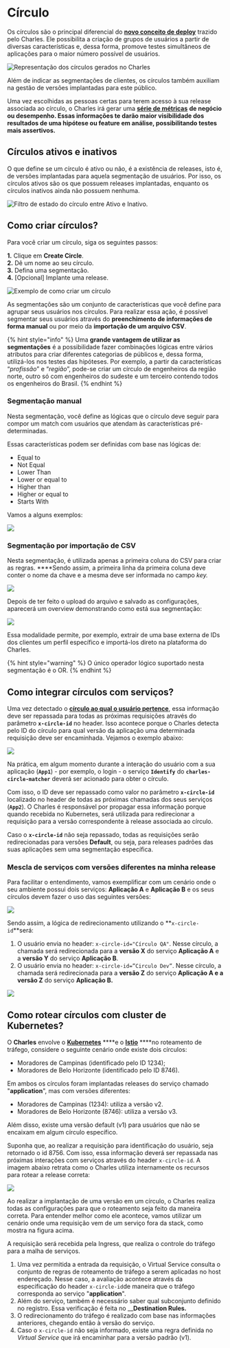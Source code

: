 # Círculo

Os círculos são o principal diferencial do [**novo conceito de deploy**](https://meet.google.com/linkredirect?authuser=0&dest=https%3A%2F%2Fdocs.charlescd.io%2Ffaq-1%2Fconceito-de-deploy-em-circulos) trazido pelo Charles. Ele possibilita a criação de grupos de usuários a partir de diversas características e, dessa forma, promove testes simultâneos de aplicações para o maior número possível de usuários.

![Representa&#xE7;&#xE3;o dos c&#xED;rculos gerados no Charles](../.gitbook/assets/circles_bg_white.jpg)

Além de indicar as segmentações de clientes, os círculos também auxiliam na gestão de versões implantadas para este público.

Uma vez escolhidas as pessoas certas para terem acesso à sua release associada ao círculo, o Charles irá gerar uma [**série de métricas**](https://meet.google.com/linkredirect?authuser=0&dest=https%3A%2F%2Fdocs.charlescd.io%2Freferencia-1%2Fmetricas) ****de negócio ou desempenho. Essas informações te darão maior visibilidade dos resultados de uma hipótese ou feature em análise, possibilitando testes mais assertivos**.**

## Círculos ativos e inativos

O que define se um círculo é ativo ou não, é a existência de releases, isto é, de versões implantadas para aquela segmentação de usuários. Por isso, os círculos ativos são os que possuem releases implantadas, enquanto os círculos inativos ainda não possuem nenhuma.

![ Filtro de estado do c&#xED;rculo entre Ativo e Inativo.](../.gitbook/assets/chrome-capture-2-.gif)

## Como criar círculos?

Para você criar um círculo, siga os seguintes passos:

**1.** Clique em **Create Circle**.  
**2.** Dê um nome ao seu círculo.  
**3.** Defina uma segmentação.  
**4.** \[Opcional\] Implante uma release.

![Exemplo de como criar um c&#xED;rculo](../.gitbook/assets/criar-circulo.gif)

As segmentações são um conjunto de características que você define para agrupar seus usuários nos círculos. Para realizar essa ação, é possível segmentar seus usuários através do **preenchimento de informações de forma manual** ou por meio da **importação de um arquivo CSV**.

{% hint style="info" %}
Uma **grande vantagem de utilizar as segmentações** é a possibilidade fazer combinações lógicas entre vários atributos para criar diferentes categorias de públicos e, dessa forma, utilizá-los nos testes das hipóteses. Por exemplo, a partir da características “_profissão_” e “_região_”, pode-se criar um círculo de engenheiros da região norte, outro só com engenheiros do sudeste e um terceiro contendo todos os engenheiros do Brasil.
{% endhint %}

### **Segmentação manual**

Nesta segmentação, você define as lógicas que o círculo deve seguir para compor um match com usuários que atendam às características pré-determinadas.

Essas características podem ser definidas com base nas lógicas de:

* Equal to
* Not Equal
* Lower Than
* Lower or equal to
* Higher than
* Higher or equal to
* Starts With

Vamos a alguns exemplos:

![](../.gitbook/assets/chrome-capture-1-.jpg)

### **Segmentação por importação de CSV**

Nesta segmentação, é utilizada apenas a primeira coluna do CSV para criar as regras. ****Sendo assim, a primeira linha da primeira coluna deve conter o nome da chave e a mesma deve ser informada no campo _key._

![](../.gitbook/assets/image%20%282%29.png)

Depois de ter feito o upload do arquivo e salvado as configurações, aparecerá um overview demonstrando como está sua segmentação:

![](../.gitbook/assets/image%20%281%29.png)

Essa modalidade permite, por exemplo, extrair de uma base externa de IDs dos clientes um perfil específico e importá-los direto na plataforma do Charles. 

{% hint style="warning" %}
O único operador lógico suportado nesta segmentação é o OR.
{% endhint %}

## Como integrar círculos com serviços?

Uma vez detectado o [**círculo ao qual o usuário pertence**](https://app.gitbook.com/@zup-products/s/charles/v/v1.6/circulos/como-identificar-os-circulos), essa informação deve ser repassada para todas as próximas requisições através do parâmetro **`x-circle-id`** no header. Isso acontece porque o Charles detecta pelo ID do círculo para qual versão da aplicação uma determinada requisição deve ser encaminhada. Vejamos o exemplo abaixo:

![](../.gitbook/assets/como_integrar_circulos_com_servicos_copy.png)

Na prática, em algum momento durante a interação do usuário com a sua aplicação \(**`App1`**\) -  por exemplo, o login - o serviço **`Identify`** do **`charles-circle-matcher`** deverá ser acionado para obter o círculo.

Com isso, o ID deve ser repassado como valor no parâmetro **`x-circle-id`** localizado no header de todas as próximas chamadas dos seus serviços \(**`App2`**\). O Charles é responsável por propagar essa informação porque quando recebida no Kubernetes, será utilizada para redirecionar a requisição para a versão correspondente à release associada ao círculo.

Caso o **`x-circle-id`** não seja repassado, todas as requisições serão redirecionadas para versões **Default**, ou seja, para releases padrões das suas aplicações sem uma segmentação específica.

### **Mescla de serviços com versões diferentes na minha release**

Para facilitar o entendimento, vamos exemplificar com um cenário onde o seu ambiente possui dois serviços: **Aplicação A** e **Aplicação B** e os seus círculos devem fazer o uso das seguintes versões:

![](../.gitbook/assets/versoes_diferentes_na_minha_release%20%281%29.png)

Sendo assim, a lógica de redirecionamento utilizando o **`x-circle-id`**será:

1. O usuário envia no header: `x-circle-id="Círculo QA"`. Nesse círculo, a chamada será redirecionada para a **versão X** do serviço **Aplicação A** e a **versão Y** do serviço **Aplicação B**. 
2. O usuário envia no header: `x-circle-id=”Circulo Dev”`. Nesse círculo, a chamada será redirecionada para a **versão Z** do serviço **Aplicação A e a versão Z** do serviço **Aplicação B.**

![](../.gitbook/assets/versoes_diferentes_na_minha_release_ii.png)

## Como rotear círculos com cluster de Kubernetes?

O **Charles** envolve o [**Kubernetes**](https://kubernetes.io/docs/home/) ****e o [**Istio**](https://istio.io/docs/) ****no roteamento de tráfego, considere o seguinte cenário onde existe dois círculos:

* Moradores de Campinas \(identificado pelo ID 1234\);
* Moradores de Belo Horizonte \(identificado pelo ID 8746\).

Em ambos os círculos foram implantadas releases do serviço chamado "**application**", mas com versões diferentes:

* Moradores de Campinas \(1234\): utiliza a versão v2.
* Moradores de Belo Horizonte \(8746\): utiliza a versão v3.

Além disso, existe uma versão default \(v1\) para usuários que não se encaixam em algum círculo específico.

Suponha que, ao realizar a requisição para identificação do usuário, seja retornado o id 8756. Com isso, essa informação deverá ser repassada nas próximas interações com serviços através do header `x-circle-id`. A imagem abaixo retrata como o Charles utiliza internamente os recursos para rotear a release correta: 

![](../.gitbook/assets/cluster_de_kubernetes%20%281%29.png)

Ao realizar a implantação de uma versão em um círculo, o Charles realiza todas as configurações para que o roteamento seja feito da maneira correta. Para entender melhor como ele acontece, vamos utilizar um cenário onde uma requisição vem de um serviço fora da stack, como mostra na figura acima. 

A requisição será recebida pela Ingress, que realiza o controle do tráfego para a malha de serviços. 

1. Uma vez permitida a entrada da requisição, o Virtual Service consulta o conjunto de regras de roteamento de tráfego a serem aplicadas no host endereçado. Nesse caso, a avaliação acontece através da especificação do header `x-circle-id`de maneira que o tráfego corresponda ao serviço "**application**".  
2. Além do serviço, também é necessário saber qual subconjunto definido no registro. Essa verificação é feita no __**Destination Rules.**  
3. O redirecionamento do tráfego é realizado com base nas informações anteriores, chegando então à versão do serviço.   
4. Caso o `x-circle-id` não seja informado, existe uma regra definida no _Virtual Service_ que irá encaminhar para a versão padrão \(v1\).


